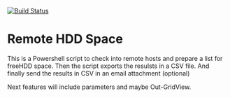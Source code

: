 [![Build Status](https://travis-ci.org/besmirzanaj/remote-hdd-space.svg?branch=master)](https://travis-ci.org/besmirzanaj/remote-hdd-space)

# Remote HDD Space

This is a Powershell script to check into remote hosts and prepare a list for freeHDD space.
Then the script exports the resulsts in a CSV file.
And finally send the results in CSV in an email attachment (optional)

Next features will include parameters and maybe Out-GridView.

